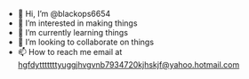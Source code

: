 - 👋 Hi, I’m @blackops6654
- 👀 I’m interested in making things
- 🌱 I’m currently learning things
- 💞️ I’m looking to collaborate on things
- 📫 How to reach me email at hgfdytttttttyuggjhvgvnb7934720kjhskjf@yahoo.hotmail.com

<!---
blackops6654/blackops6654 is a ✨ special ✨ repository because its `README.md` (this file) appears on your GitHub profile.
You can click the Preview link to take a look at your changes.
--->

